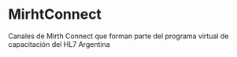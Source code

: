 # MirhtConnect
Canales de Mirth Connect que forman parte del programa virtual de capacitación del HL7 Argentina
